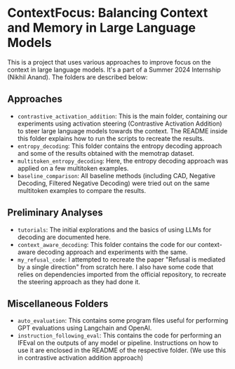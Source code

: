 # ContextFocus: Balancing Context and Memory in Large Language Models

This is a project that uses various approaches to improve focus on the context in large language models. It's a part of a Summer 2024 Internship (Nikhil Anand). The folders are described below:

## Approaches
- `contrastive_activation_addition`: This is the main folder, containing our experiments using activation steering (Contrastive Activation Addition) to steer large language models towards the context. The README inside this folder explains how to run the scripts to recreate the results.
- `entropy_decoding`: This folder contains the entropy decoding approach and some of the results obtained with the memotrap dataset.
- `multitoken_entropy_decoding`: Here, the entropy decoding approach was applied on a few multitoken examples.
- `baseline_comparison`: All baseline methods (including CAD, Negative Decoding, Filtered Negative Decoding) were tried out on the same multitoken examples to compare the results.

## Preliminary Analyses
- `tutorials`: The initial explorations and the basics of using LLMs for decoding are documented here.
- `context_aware_decoding`: This folder contains the code for our context-aware decoding approach and experiments with the same.
- `my_refusal_code`: I attempted to recreate the paper "Refusal is mediated by a single direction" from scratch here. I also have some code that relies on dependencies imported from the official repository, to recreate the steering approach as they had done it. 

## Miscellaneous Folders
- `auto_evaluation`: This contains some program files useful for performing GPT evaluations using Langchain and OpenAI.
- `instruction_following_eval`: This contains the code for performing an IFEval on the outputs of any model or pipeline. Instructions on how to use it are enclosed in the README of the respective folder. (We use this in contrastive activation addition approach)
